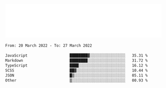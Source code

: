 [![](./hello.svg)](https://blog.yrobot.top?ref=github-yrobot)

<!--START_SECTION:waka-->

```text
From: 20 March 2022 - To: 27 March 2022

JavaScript                   ████████▓░░░░░░░░░░░░░░░░   35.31 %
Markdown                     ████████░░░░░░░░░░░░░░░░░   31.72 %
TypeScript                   ████░░░░░░░░░░░░░░░░░░░░░   16.12 %
SCSS                         ██▓░░░░░░░░░░░░░░░░░░░░░░   10.44 %
JSON                         █▒░░░░░░░░░░░░░░░░░░░░░░░   05.11 %
Other                        ▒░░░░░░░░░░░░░░░░░░░░░░░░   00.93 %
```

<!--END_SECTION:waka-->
